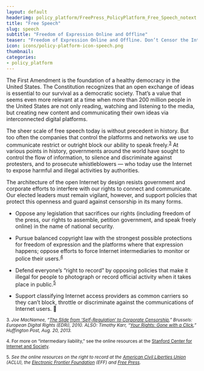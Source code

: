 ```yaml
---
layout: default
headerimg: policy_platform/FreePress_PolicyPlatform_Free_Speech_notext.png
title: "Free Speech"
slug: speech
subtitle: "Freedom of Expression Online and Offline"
teaser: "Freedom of Expression Online and Offline. Don’t Censor the Internet."
icon: icons/policy-platform-icon-speech.png
thumbnail:
categories:
- policy_platform
---
```

The First Amendment is the foundation of a healthy democracy in the United States. The Constitution recognizes that an open exchange of ideas is essential to our survival as a democratic society. That’s a value that seems even more relevant at a time when more than 200 million people in the United States are not only reading, watching and listening to the media, but creating new content and communicating their own ideas via interconnected digital platforms.

The sheer scale of free speech today is without precedent in history. But too often the companies that control the platforms and networks we use to communicate restrict or outright block our ability to speak freely.<sup>[3](#3)</sup> At various points in history, governments around the world have sought to control the flow of information, to silence and discriminate against protesters, and to prosecute whistleblowers — who today use the Internet to expose harmful and illegal activities by authorities.

The architecture of the open Internet by design resists government and corporate efforts to interfere with our rights to connect and communicate. Our elected leaders must remain vigilant, however, and support policies that protect this openness and guard against censorship in its many forms.

 * Oppose any legislation that sacrifices our rights (including freedom of the press, our rights to assemble, petition government, and speak freely online) in the name of national security.  

 * Pursue balanced copyright law with the strongest possible protections for freedom of expression and the platforms where that expression happens; oppose efforts to force Internet intermediaries to monitor or police their users.<sup>[4](#4)</sup>

 * Defend everyone’s “right to record” by opposing policies that make it illegal for people to photograph or record official activity when it takes place in public.<sup>[5](#5)</sup>

 * Support classifying Internet access providers as common carriers so they can’t block, throttle or discriminate against the communications of Internet users.  

<sub><a name="3">3</a>. *Joe MacNamee, “[The Slide from ‘Self-Regulation’ to Corporate Censorship](https://edri.org/files/EDRI_selfreg_final_20110124.pdf),” Brussels: European Digital Rights (EDRi), 2010. ALSO: Timothy Karr, “[Your Rights: Gone with a Click](http://www.huffingtonpost.com/timothy-karr/your-rights-gone-with-a-c_b_3784720.html),” Huffington Post, Aug. 20, 2013.*</sub>

<sub><a name="4">4</a>. For more on “intermediary liability,” see the online resources at the [Stanford Center for Internet and Society](http://cyberlaw.stanford.edu/focus-areas/intermediary-liability). 

<sub><a name="5">5.</a> *See the online resources on the right to record at the [American Civil Liberties Union](http://www.aclupa.org/issues/policepractices/your-right-record-and-observe-police/taking-photos-video-and-audio/) (ACLU), the [Electronic Frontier Foundation](https://www.eff.org/deeplinks/2015/04/police-must-respect-right-citizens-record-them) (EFF) and [Free Press](http://www.freepress.net/blog/2015/04/17/your-right-record-protected-law-disrespected-law-enforcement).*</sub>
